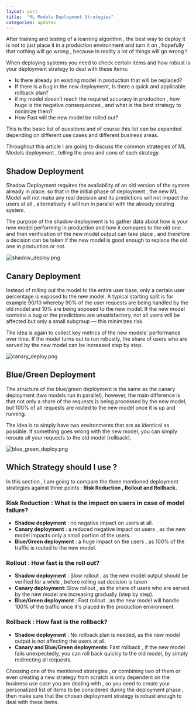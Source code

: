 ```yaml
---
layout: post
title:  "ML Models Deployment Strategies"
categories: updates
---
```


After training and testing of a learning algorithm , the best way to deploy it is not to just place it in a production environment and turn it on , hopefully that nothing will go wrong , because in reality a lot of things will go wrong !

When deploying systems you need to check certain items and how robust is your deployment strategy to deal with these items:

* Is there already an existing model in production that will be replaced?
* If there is a bug in the new deployment, Is there a quick and applicable rollback plan?
* if my model doesn’t reach the required accuracy in production , how huge is the negative consequences , and what is the best strategy to minimize them?
* How Fast will the new model be rolled out?

This is the basic list of questions and of course this list can be expanded depending on different use cases and different business areas.

Throughout this article I am going to discuss the common strategies of ML Models deployment , telling the pros and cons of each strategy.


## Shadow Deployment

Shadow Deployment requires the availability of an old version of the system already in place. so that in the initial phase of deployment , the new ML Model will not make any real decision and its predictions will not impact the users at all , alternatively it will run in parallel with the already existing system.


The purpose of the shadow deployment is to gather data about how is your new model performing in production and how it compares to the old one . and then verification of the new model output can take place , and therefore a decision can be taken if the new model is good enough to replace the old one in production or not.

![shadow_deploy.png](attachment:shadow_deploy.png)

## Canary Deployment

Instead of rolling out the model to the entire user base, only a certain user percentage is exposed to the new model. A typical starting split is for example 90/10 whereby 90% of the user requests are being handled by the old model and 10% are being exposed to the new model. If the new model contains a bug or the predictions are unsatisfactory, not all users will be affected but only a small subgroup — this minimizes risk.


The idea is again to collect key metrics of the new models' performance over time. If the model turns out to run robustly, the share of users who are served by the new model can be increased step by step.


![canary_deploy.png](attachment:canary_deploy.png)

## Blue/Green Deployment

The structure of the blue/green deployment is the same as the canary deployment (two models run in parallel), however, the main difference is that not only a share of the requests is being processed by the new model, but 100% of all requests are routed to the new model once it is up and running.


The idea is to simply have two environments that are as identical as possible: If something goes wrong with the new model, you can simply reroute all your requests to the old model (rollback).

![blue_green_deploy.png](attachment:blue_green_deploy.png)

## Which Strategy should I use ?

In this section , I am going to compare the three mentioned deployment strategies against three points : **Risk Reduction , Rollout and Rollback.**


### Risk Reduction : What is the impact on users in case of model failure?

* **Shadow deployment** : no negative impact on users at all.
* **Canary deployment** : a reduced negative impact on users , as the new model impacts only a small portion of the users.
* **Blue/Green deployment** : a huge impact on the users , as 100% of the traffic is routed to the new model.

### Rollout : How fast is the roll out?

* **Shadow deployment** : Slow rollout , as the new model output should be verified for a while , before rolling out decision is taken
* **Canary deployment**: Slow rollout , as the share of users who are served by the new model are increasing gradually (step by step).
* **Blue/Green deployment** : Fast rollout . as the new model will handle 100% of the traffic once it's placed in the production environment.

### Rollback : How fast is the rollback?

* **Shadow deployment** : No rollback plan is needed, as the new model output is not affecting the users at all.
* **Canary and Blue/Green deployments**: Fast rollback , if the new model fails unexpectedly, you can roll back quickly to the old model, by simply redirecting all requests.


Choosing one of the mentioned strategies , or combining two of them or even creating a new strategy from scratch is only dependent on the business use case you are dealing with , so you need to create your personalized list of items to be considered during the deployment phase , then make sure that the chosen deployment strategy is robust enough to deal with these items.

